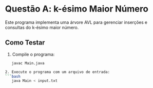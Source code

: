 # Questão A: k-ésimo Maior Número

Este programa implementa uma árvore AVL para gerenciar inserções e consultas do k-ésimo maior número.

## Como Testar
1. Compile o programa:
```bash
   javac Main.java 

2. Execute o programa com um arquivo de entrada:
```bash
   java Main < input.txt
